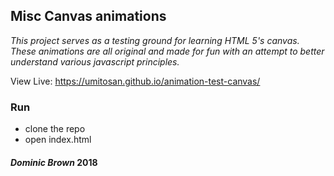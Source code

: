 ## Misc Canvas animations

_This project serves as a testing ground for learning HTML 5's canvas.  These animations are all original and made for fun with an attempt to better understand various javascript principles._

View Live: https://umitosan.github.io/animation-test-canvas/

### Run

* clone the repo
* open index.html

#### _**Dominic Brown**_ 2018
